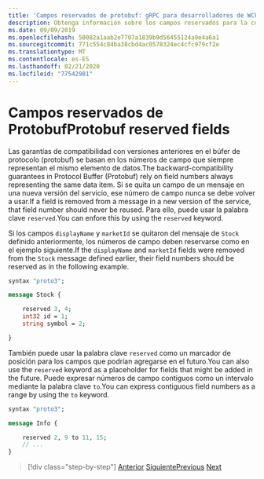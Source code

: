```yaml
---
title: 'Campos reservados de protobuf: gRPC para desarrolladores de WCF'
description: Obtenga información sobre los campos reservados para la compatibilidad entre versiones.
ms.date: 09/09/2019
ms.openlocfilehash: 50082a1aab2e7707a1839b9d56455124a9e4a6a1
ms.sourcegitcommit: 771c554c84ba38cbd4ac0578324ec4cfc979cf2e
ms.translationtype: MT
ms.contentlocale: es-ES
ms.lasthandoff: 02/21/2020
ms.locfileid: "77542981"
---
```

# <a name="protobuf-reserved-fields"></a><span data-ttu-id="9ab39-103">Campos reservados de Protobuf</span><span class="sxs-lookup"><span data-stu-id="9ab39-103">Protobuf reserved fields</span></span>

<span data-ttu-id="9ab39-104">Las garantías de compatibilidad con versiones anteriores en el búfer de protocolo (protobuf) se basan en los números de campo que siempre representan el mismo elemento de datos.</span><span class="sxs-lookup"><span data-stu-id="9ab39-104">The backward-compatibility guarantees in Protocol Buffer (Protobuf) rely on field numbers always representing the same data item.</span></span> <span data-ttu-id="9ab39-105">Si se quita un campo de un mensaje en una nueva versión del servicio, ese número de campo nunca se debe volver a usar.</span><span class="sxs-lookup"><span data-stu-id="9ab39-105">If a field is removed from a message in a new version of the service, that field number should never be reused.</span></span> <span data-ttu-id="9ab39-106">Para ello, puede usar la palabra clave `reserved`.</span><span class="sxs-lookup"><span data-stu-id="9ab39-106">You can enfore this by using the `reserved` keyword.</span></span> 

<span data-ttu-id="9ab39-107">Si los campos `displayName` y `marketId` se quitaron del mensaje de `Stock` definido anteriormente, los números de campo deben reservarse como en el ejemplo siguiente.</span><span class="sxs-lookup"><span data-stu-id="9ab39-107">If the `displayName` and `marketId` fields were removed from the `Stock` message defined earlier, their field numbers should be reserved as in the following example.</span></span>

```protobuf
syntax "proto3";

message Stock {

    reserved 3, 4;
    int32 id = 1;
    string symbol = 2;

}
```

<span data-ttu-id="9ab39-108">También puede usar la palabra clave `reserved` como un marcador de posición para los campos que podrían agregarse en el futuro.</span><span class="sxs-lookup"><span data-stu-id="9ab39-108">You can also use the `reserved` keyword as a placeholder for fields that might be added in the future.</span></span> <span data-ttu-id="9ab39-109">Puede expresar números de campo contiguos como un intervalo mediante la palabra clave `to`.</span><span class="sxs-lookup"><span data-stu-id="9ab39-109">You can express contiguous field numbers as a range by using the `to` keyword.</span></span>

```protobuf
syntax "proto3";

message Info {

    reserved 2, 9 to 11, 15;
    // ...
}
```

>[!div class="step-by-step"]
><span data-ttu-id="9ab39-110">[Anterior](protobuf-repeated.md)
>[Siguiente](protobuf-any-oneof.md)</span><span class="sxs-lookup"><span data-stu-id="9ab39-110">[Previous](protobuf-repeated.md)
[Next](protobuf-any-oneof.md)</span></span>
